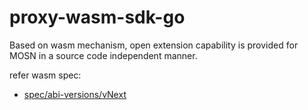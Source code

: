 # proxy-wasm-sdk-go
Based on wasm mechanism, open extension capability is provided for MOSN in a source code independent manner.

refer wasm spec:
- [spec/abi-versions/vNext](https://github.com/proxy-wasm/spec/tree/cc53262df056036427476b272fb8f2438aa7975f/abi-versions/vNEXT) 
